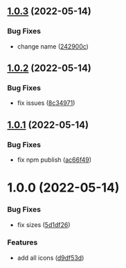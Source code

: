 ## [1.0.3](https://github.com/zapatran/zapatran-icons/compare/v1.0.2...v1.0.3) (2022-05-14)


### Bug Fixes

* change name ([242900c](https://github.com/zapatran/zapatran-icons/commit/242900c00971e9892c34ee949b99fe7fb37d18ef))

## [1.0.2](https://github.com/zapatran/zapatran-icons/compare/v1.0.1...v1.0.2) (2022-05-14)


### Bug Fixes

* fix issues ([8c34971](https://github.com/zapatran/zapatran-icons/commit/8c349715a4ca434f246d5bf194c9ca82e58afbe5))

## [1.0.1](https://github.com/zapatran/zapatran-icons/compare/v1.0.0...v1.0.1) (2022-05-14)


### Bug Fixes

* fix npm publish ([ac66f49](https://github.com/zapatran/zapatran-icons/commit/ac66f498987a41e04e0122bfa5486df4b19f038b))

# 1.0.0 (2022-05-14)


### Bug Fixes

* fix sizes ([5d1df26](https://github.com/zapatran/zapatran-icons/commit/5d1df26dbf1c4782c57ab472edf1895b10641d22))


### Features

* add all icons ([d9df53d](https://github.com/zapatran/zapatran-icons/commit/d9df53d396cab31b9d5900ec26b546f12bceed1b))
